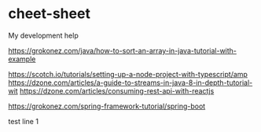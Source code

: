 # cheet-sheet
My development help

https://grokonez.com/java/how-to-sort-an-array-in-java-tutorial-with-example

https://scotch.io/tutorials/setting-up-a-node-project-with-typescript/amp
https://dzone.com/articles/a-guide-to-streams-in-java-8-in-depth-tutorial-wit
https://dzone.com/articles/consuming-rest-api-with-reactjs

https://grokonez.com/spring-framework-tutorial/spring-boot

test line 1
